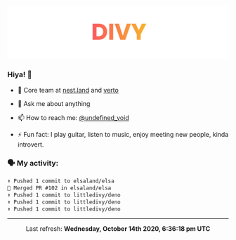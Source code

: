 
![](https://github.com/divy-work/divy-work/raw/master/assets/divy.png)

### Hiya! 👋

- 🔭 Core team at [nest.land](https://github.com/nestdotland/nest.land) and [verto](https://github.com/useverto/verto)

- 💬 Ask me about anything

- 📫 How to reach me: [@undefined_void](https://instagram.com/divy.exe)

- ⚡ Fun fact: I play guitar, listen to music, enjoy meeting new people, kinda introvert.

### 🗣 My activity:

```
⬆️ Pushed 1 commit to elsaland/elsa
🎉 Merged PR #102 in elsaland/elsa
⬆️ Pushed 1 commit to littledivy/deno
⬆️ Pushed 1 commit to littledivy/deno
⬆️ Pushed 1 commit to littledivy/deno
```

------------
<p align="center">Last refresh: <b>Wednesday, October 14th 2020, 6:36:18 pm UTC</b></p>

